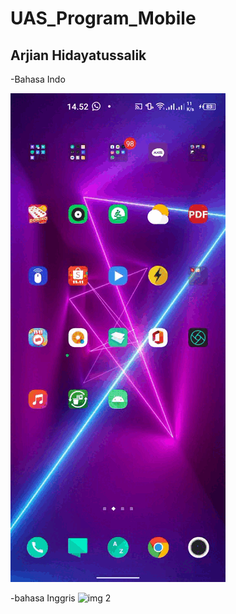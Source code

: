# UAS_Program_Mobile

## Arjian Hidayatussalik 

-Bahasa Indo

![img 1](bhsindo.gif)


-bahasa Inggris
![img 2](bhs_inggris.gif)
